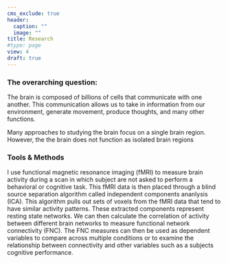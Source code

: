 ```yaml
---
cms_exclude: true
header:
  caption: ""
  image: ""
title: Research
#type: page
view: 4
draft: true
---
```


### The overarching question:

The brain is composed of billions of cells that communicate with one another. This communication allows us to take in information from our environment, generate movement, produce thoughts, and many other functions. 

Many approaches to studying the brain focus on a single brain region. However, the the brain does not function as isolated brain regions


### Tools & Methods
I use functional magnetic resonance imaging (fMRI) to measure brain activity during a scan in which subject are not asked to perform a behavioral or cognitive task. This fMRI data is then placed through a blind source separation algorithm called independent components ananlysis (ICA). This algorithm pulls out sets of voxels from the fMRI data that tend to have similar activity patterns. These extracted components represent resting state networks. We can then calculate the correlation of activity between different brain networks to measure functional network connectivity (FNC). The FNC measures can then be used as dependent variables to compare across multiple conditions or to examine the relationship between connectivity and other variables such as a subjects cognitive performance.




